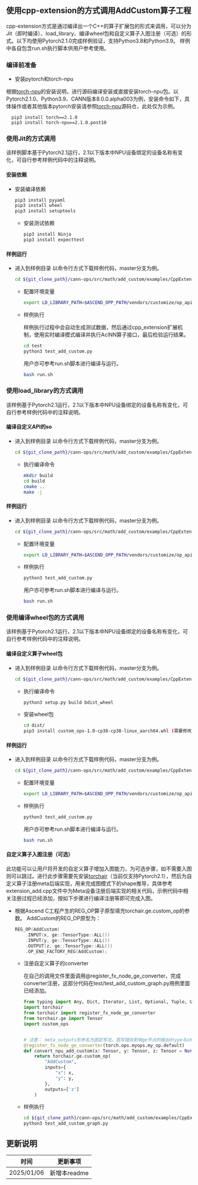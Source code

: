 ## 使用cpp-extension的方式调用AddCustom算子工程

cpp-extension方式是通过编译出一个C++的算子扩展包的形式来调用，可以分为Jit（即时编译）、load_library、编译wheel包和自定义算子入图注册（可选）的形式。以下均使用Pytorch2.1.0完成样例验证，支持Python3.8和Python3.9。
样例中各自包含run.sh执行脚本供用户参考使用。

### 编译前准备

- 安装pytorch和torch-npu

根据[torch-npu](https://gitee.com/ascend/pytorch)的安装说明，进行源码编译安装或直接安装torch-npu包。以Pytorch2.1.0、Python3.9、CANN版本8.0.0.alpha003为例，安装命令如下，具体操作或者其他版本pytorch安装请参照[torch-npu](https://gitee.com/ascend/pytorch)源码仓，此处仅为示例。
```
  pip3 install torch==2.1.0
  pip3 install torch-npu==2.1.0.post10
```

### 使用Jit的方式调用

该样例脚本基于Pytorch2.1运行，2.1以下版本中NPU设备绑定的设备名称有变化，可自行参考样例代码中的注释说明。

#### 安装依赖

- 安装编译依赖
  
  ```bash
  pip3 install pyyaml
  pip3 install wheel
  pip3 install setuptools
  ```
  
  - 安装测试依赖
    ```bash
    pip3 install Ninja
    pip3 install expecttest
    ```

#### 样例运行

- 进入到样例目录
  以命令行方式下载样例代码，master分支为例。
  
  ```bash
  cd ${git_clone_path}/cann-ops/src/math/add_custom/examples/CppExtensions/jit
  ```
  
  - 配置环境变量
    
    ```bash
    export LD_LIBRARY_PATH=$ASCEND_OPP_PATH/vendors/customize/op_api/lib/:$LD_LIBRARY_PATH
    ```
  - 样例执行
    
    样例执行过程中会自动生成测试数据，然后通过cpp_extension扩展机制，使用实时编译模式编译并执行AclNN算子接口，最后检验运行结果。
    
    ```bash
    cd test
    python3 test_add_custom.py
    ```
    
    用户亦可参考run.sh脚本进行编译与运行。
    
    ```bash
    bash run.sh
    ```

### 使用load_library的方式调用

该样例基于Pytorch2.1运行，2.1以下版本中NPU设备绑定的设备名称有变化，可自行参考样例代码中的注释说明。

#### 编译自定义API的so

- 进入到样例目录
  以命令行方式下载样例代码，master分支为例。
  
  ```bash
  cd ${git_clone_path}/cann-ops/src/math/add_custom/examples/CppExtensions/load_library
  ```
  
  - 执行编译命令
    
    ```bash
    mkdir build
    cd build
    cmake ..
    make -j
    ```

#### 样例运行

- 进入到样例目录
  以命令行方式下载样例代码，master分支为例。
  
  ```bash
  cd ${git_clone_path}/cann-ops/src/math/add_custom/examples/CppExtensions/load_library/test
  ```
  
  - 配置环境变量
    
    ```bash
    export LD_LIBRARY_PATH=$ASCEND_OPP_PATH/vendors/customize/op_api/lib/:$LD_LIBRARY_PATH
    ```
  - 样例执行
    
    ```bash
    python3 test_add_custom.py
    ```
    
    用户亦可参考run.sh脚本进行编译与运行。
    
    ```bash
    bash run.sh
    ```

### 使用编译wheel包的方式调用

该样例基于Pytorch2.1运行，2.1以下版本中NPU设备绑定的设备名称有变化，可自行参考样例代码中的注释说明。

#### 编译自定义算子wheel包

- 进入到样例目录
  以命令行方式下载样例代码，master分支为例。
  
  ```bash
  cd ${git_clone_path}/cann-ops/src/math/add_custom/examples/CppExtensions/setup
  ```
  
  - 执行编译命令
    
    ```bash
    python3 setup.py build bdist_wheel
    ```
  - 安装wheel包
    
    ```bash
    cd dist/
    pip3 install custom_ops-1.0-cp38-cp38-linux_aarch64.whl (需要修改为实际编译出的whl包)
    ```

#### 样例运行

- 进入到样例目录
  以命令行方式下载样例代码，master分支为例。
  
  ```bash
  cd ${git_clone_path}/cann-ops/src/math/add_custom/examples/CppExtensions/setup/test
  ```
  
  - 配置环境变量
    
    ```bash
    export LD_LIBRARY_PATH=$ASCEND_OPP_PATH/vendors/customize/op_api/lib/:$LD_LIBRARY_PATH
    ```
  - 样例执行
    
    ```bash
    python3 test_add_custom.py
    ```
    
    用户亦可参考run.sh脚本进行编译与运行。
    
    ```bash
    bash run.sh
    ```

#### 自定义算子入图注册（可选）

此功能可以让用户将开发的自定义算子增加入图能力，为可选步骤，如不需要入图则可以跳过。进行此步骤需要先安装[torchair](https://gitee.com/ascend/torchair)（当前仅支持Pytorch2.1），然后为自定义算子注册meta后端实现，用来完成图模式下的shape推导，具体参考extension_add.cpp文件中为Meta设备注册后端实现的相关代码，示例代码中相关注册过程已经添加，按如下步骤进行编译注册等即可完成入图。

- 根据Ascend C工程产生的REG_OP算子原型填充torchair.ge.custom_op的参数。
  AddCustom的REG_OP原型为：
  
  ```cpp
  REG_OP(AddCustom)
      .INPUT(x, ge::TensorType::ALL())
      .INPUT(y, ge::TensorType::ALL())
      .OUTPUT(z, ge::TensorType::ALL())
      .OP_END_FACTORY_REG(AddCustom);
  ```
  
  - 注册自定义算子的converter
    
    在自己的调用文件里面调用@register_fx_node_ge_converter，完成converter注册，这部分代码在test/test_add_custom_graph.py用例里面已经添加。
    
    ```python
    from typing import Any, Dict, Iterator, List, Optional, Tuple, Union, Callable
    import torchair
    from torchair import register_fx_node_ge_converter
    from torchair.ge import Tensor
    import custom_ops
    
    
    # 注意： meta_outputs形参名为固定写法，若写错会影响ge节点的输出dtype与shape推导
    @register_fx_node_ge_converter(torch.ops.myops.my_op.default)
    def convert_npu_add_custom(x: Tensor, y: Tensor, z: Tensor = None, meta_outputs: Any = None):
        return torchair.ge.custom_op(
            "AddCustom",
            inputs={
                "x": x,
                "y": y,
            },
            outputs=['z']
        )
    ```
  - 样例执行
    
    ```bash
    cd ${git_clone_path}/cann-ops/src/math/add_custom/examples/CppExtensions/setup/test
    python3 test_add_custom_graph.py
    ```

## 更新说明

| 时间       | 更新事项     |
| ---------- | ------------ |
| 2025/01/06 | 新增本readme |
